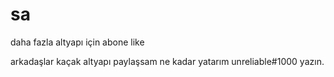 # sa
daha fazla altyapı için abone like 

arkadaşlar kaçak altyapı paylaşsam ne kadar yatarım unreliable#1000 yazın.
